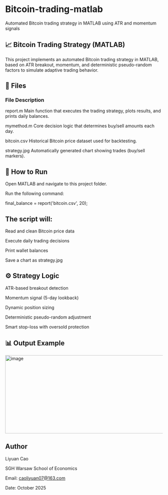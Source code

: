 # Bitcoin-trading-matlab

Automated Bitcoin trading strategy in MATLAB using ATR and momentum signals

## 📈 Bitcoin Trading Strategy (MATLAB)

This project implements an automated Bitcoin trading strategy in MATLAB, based on ATR breakout, momentum, and deterministic pseudo-random factors to simulate adaptive trading behavior.

## 🧩 Files
### File	Description

report.m	Main function that executes the trading strategy, plots results, and prints daily balances.

mymethod.m	Core decision logic that determines buy/sell amounts each day.

bitcoin.csv	Historical Bitcoin price dataset used for backtesting.

strategy.jpg	Automatically generated chart showing trades (buy/sell markers).

## 🚀 How to Run

Open MATLAB and navigate to this project folder.

Run the following command:

final_balance = report('bitcoin.csv', 20);


## The script will:

Read and clean Bitcoin price data

Execute daily trading decisions

Print wallet balances

Save a chart as strategy.jpg

## ⚙️ Strategy Logic

ATR-based breakout detection

Momentum signal (5-day lookback)

Dynamic position sizing

Deterministic pseudo-random adjustment

Smart stop-loss with oversold protection

## 📊 Output Example

<img width="672" height="250" alt="image" src="https://github.com/user-attachments/assets/4499bc75-24b1-4126-94b6-5bec64ff4949" />

## Author

Liyuan Cao

SGH Warsaw School of Economics

Email: caoliyuan07@163.com

Date: October 2025
